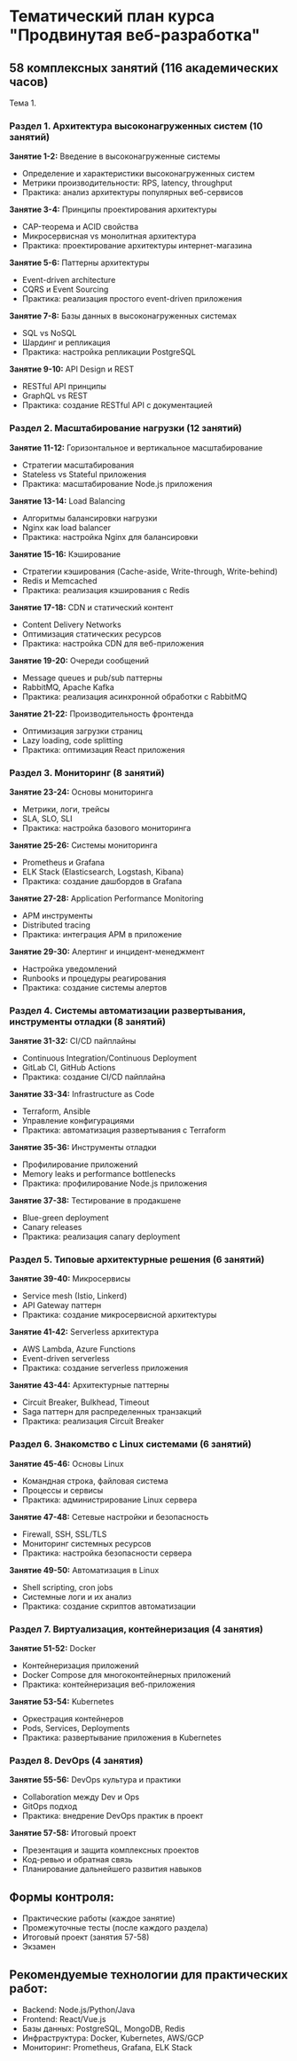 # Тематический план курса "Продвинутая веб-разработка"
## 58 комплексных занятий (116 академических часов)



Тема 1. 


### Раздел 1. Архитектура высоконагруженных систем (10 занятий)

**Занятие 1-2:** Введение в высоконагруженные системы
- Определение и характеристики высоконагруженных систем
- Метрики производительности: RPS, latency, throughput
- Практика: анализ архитектуры популярных веб-сервисов

**Занятие 3-4:** Принципы проектирования архитектуры
- CAP-теорема и ACID свойства
- Микросервисная vs монолитная архитектура
- Практика: проектирование архитектуры интернет-магазина

**Занятие 5-6:** Паттерны архитектуры
- Event-driven architecture
- CQRS и Event Sourcing
- Практика: реализация простого event-driven приложения

**Занятие 7-8:** Базы данных в высоконагруженных системах
- SQL vs NoSQL
- Шардинг и репликация
- Практика: настройка репликации PostgreSQL

**Занятие 9-10:** API Design и REST
- RESTful API принципы
- GraphQL vs REST
- Практика: создание RESTful API с документацией

### Раздел 2. Масштабирование нагрузки (12 занятий)

**Занятие 11-12:** Горизонтальное и вертикальное масштабирование
- Стратегии масштабирования
- Stateless vs Stateful приложения
- Практика: масштабирование Node.js приложения

**Занятие 13-14:** Load Balancing
- Алгоритмы балансировки нагрузки
- Nginx как load balancer
- Практика: настройка Nginx для балансировки

**Занятие 15-16:** Кэширование
- Стратегии кэширования (Cache-aside, Write-through, Write-behind)
- Redis и Memcached
- Практика: реализация кэширования с Redis

**Занятие 17-18:** CDN и статический контент
- Content Delivery Networks
- Оптимизация статических ресурсов
- Практика: настройка CDN для веб-приложения

**Занятие 19-20:** Очереди сообщений
- Message queues и pub/sub паттерны
- RabbitMQ, Apache Kafka
- Практика: реализация асинхронной обработки с RabbitMQ

**Занятие 21-22:** Производительность фронтенда
- Оптимизация загрузки страниц
- Lazy loading, code splitting
- Практика: оптимизация React приложения

### Раздел 3. Мониторинг (8 занятий)

**Занятие 23-24:** Основы мониторинга
- Метрики, логи, трейсы
- SLA, SLO, SLI
- Практика: настройка базового мониторинга

**Занятие 25-26:** Системы мониторинга
- Prometheus и Grafana
- ELK Stack (Elasticsearch, Logstash, Kibana)
- Практика: создание дашбордов в Grafana

**Занятие 27-28:** Application Performance Monitoring
- APM инструменты
- Distributed tracing
- Практика: интеграция APM в приложение

**Занятие 29-30:** Алертинг и инцидент-менеджмент
- Настройка уведомлений
- Runbooks и процедуры реагирования
- Практика: создание системы алертов

### Раздел 4. Системы автоматизации развертывания, инструменты отладки (8 занятий)

**Занятие 31-32:** CI/CD пайплайны
- Continuous Integration/Continuous Deployment
- GitLab CI, GitHub Actions
- Практика: создание CI/CD пайплайна

**Занятие 33-34:** Infrastructure as Code
- Terraform, Ansible
- Управление конфигурациями
- Практика: автоматизация развертывания с Terraform

**Занятие 35-36:** Инструменты отладки
- Профилирование приложений
- Memory leaks и performance bottlenecks
- Практика: профилирование Node.js приложения

**Занятие 37-38:** Тестирование в продакшене
- Blue-green deployment
- Canary releases
- Практика: реализация canary deployment

### Раздел 5. Типовые архитектурные решения (6 занятий)

**Занятие 39-40:** Микросервисы
- Service mesh (Istio, Linkerd)
- API Gateway паттерн
- Практика: создание микросервисной архитектуры

**Занятие 41-42:** Serverless архитектура
- AWS Lambda, Azure Functions
- Event-driven serverless
- Практика: создание serverless приложения

**Занятие 43-44:** Архитектурные паттерны
- Circuit Breaker, Bulkhead, Timeout
- Saga паттерн для распределенных транзакций
- Практика: реализация Circuit Breaker

### Раздел 6. Знакомство с Linux системами (6 занятий)

**Занятие 45-46:** Основы Linux
- Командная строка, файловая система
- Процессы и сервисы
- Практика: администрирование Linux сервера

**Занятие 47-48:** Сетевые настройки и безопасность
- Firewall, SSH, SSL/TLS
- Мониторинг системных ресурсов
- Практика: настройка безопасности сервера

**Занятие 49-50:** Автоматизация в Linux
- Shell scripting, cron jobs
- Системные логи и их анализ
- Практика: создание скриптов автоматизации

### Раздел 7. Виртуализация, контейнеризация (4 занятия)

**Занятие 51-52:** Docker
- Контейнеризация приложений
- Docker Compose для многоконтейнерных приложений
- Практика: контейнеризация веб-приложения

**Занятие 53-54:** Kubernetes
- Оркестрация контейнеров
- Pods, Services, Deployments
- Практика: развертывание приложения в Kubernetes

### Раздел 8. DevOps (4 занятия)

**Занятие 55-56:** DevOps культура и практики
- Collaboration между Dev и Ops
- GitOps подход
- Практика: внедрение DevOps практик в проект

**Занятие 57-58:** Итоговый проект
- Презентация и защита комплексных проектов
- Код-ревью и обратная связь
- Планирование дальнейшего развития навыков

## Формы контроля:
- Практические работы (каждое занятие)
- Промежуточные тесты (после каждого раздела)
- Итоговый проект (занятия 57-58)
- Экзамен

## Рекомендуемые технологии для практических работ:
- Backend: Node.js/Python/Java
- Frontend: React/Vue.js
- Базы данных: PostgreSQL, MongoDB, Redis
- Инфраструктура: Docker, Kubernetes, AWS/GCP
- Мониторинг: Prometheus, Grafana, ELK Stack
